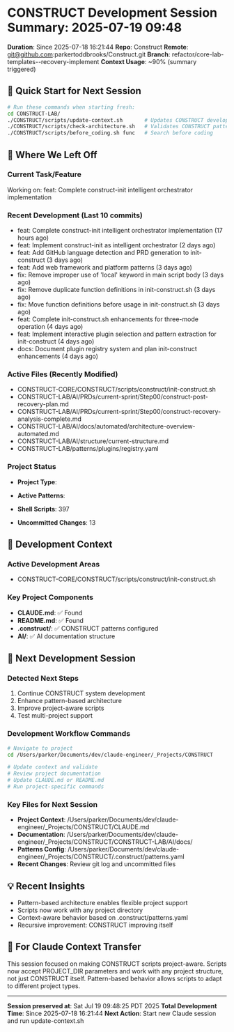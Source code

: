 # CONSTRUCT Development Session Summary: 2025-07-19 09:48
**Duration**: Since 2025-07-18 16:21:44
**Repo**: Construct
**Remote**: git@github.com:parkertoddbrooks/Construct.git
**Branch**: refactor/core-lab-templates--recovery-implement
**Context Usage**: ~90% (summary triggered)

## 🎯 Quick Start for Next Session
```bash
# Run these commands when starting fresh:
cd CONSTRUCT-LAB/
./CONSTRUCT/scripts/update-context.sh       # Updates CONSTRUCT development context
./CONSTRUCT/scripts/check-architecture.sh   # Validates CONSTRUCT patterns
./CONSTRUCT/scripts/before_coding.sh func   # Search before coding
```

## 📍 Where We Left Off

### Current Task/Feature
Working on: feat: Complete construct-init intelligent orchestrator implementation

### Recent Development (Last 10 commits)
- feat: Complete construct-init intelligent orchestrator implementation (17 hours ago)
- feat: Implement construct-init as intelligent orchestrator (2 days ago)
- feat: Add GitHub language detection and PRD generation to init-construct (3 days ago)
- feat: Add web framework and platform patterns (3 days ago)
- fix: Remove improper use of 'local' keyword in main script body (3 days ago)
- fix: Remove duplicate function definitions in init-construct.sh (3 days ago)
- fix: Move function definitions before usage in init-construct.sh (3 days ago)
- feat: Complete init-construct.sh enhancements for three-mode operation (4 days ago)
- feat: Implement interactive plugin selection and pattern extraction for init-construct (4 days ago)
- docs: Document plugin registry system and plan init-construct enhancements (4 days ago)

### Active Files (Recently Modified)
- CONSTRUCT-CORE/CONSTRUCT/scripts/construct/init-construct.sh
- CONSTRUCT-LAB/AI/PRDs/current-sprint/Step00/construct-post-recovery-plan.md
- CONSTRUCT-LAB/AI/PRDs/current-sprint/Step00/construct-recovery-analysis-complete.md
- CONSTRUCT-LAB/AI/docs/automated/architecture-overview-automated.md
- CONSTRUCT-LAB/AI/structure/current-structure.md
- CONSTRUCT-LAB/patterns/plugins/registry.yaml

### Project Status
- **Project Type**: 
- **Active Patterns**: 
- **Shell Scripts**:      397



- **Uncommitted Changes**:       13

## 🔧 Development Context

### Active Development Areas
- CONSTRUCT-CORE/CONSTRUCT/scripts/construct/init-construct.sh

### Key Project Components
- **CLAUDE.md**: ✅ Found
- **README.md**: ✅ Found
- **.construct/**: ✅ CONSTRUCT patterns configured
- **AI/**: ✅ AI documentation structure

## 🚀 Next Development Session

### Detected Next Steps
1. Continue CONSTRUCT system development
2. Enhance pattern-based architecture
3. Improve project-aware scripts
4. Test multi-project support

### Development Workflow Commands
```bash
# Navigate to project
cd /Users/parker/Documents/dev/claude-engineer/_Projects/CONSTRUCT

# Update context and validate
# Review project documentation
# Update CLAUDE.md or README.md
# Run project-specific commands
```

### Key Files for Next Session
- **Project Context**: /Users/parker/Documents/dev/claude-engineer/_Projects/CONSTRUCT/CLAUDE.md
- **Documentation**: /Users/parker/Documents/dev/claude-engineer/_Projects/CONSTRUCT/CONSTRUCT-LAB/AI/docs/
- **Patterns Config**: /Users/parker/Documents/dev/claude-engineer/_Projects/CONSTRUCT/.construct/patterns.yaml
- **Recent Changes**: Review git log and uncommitted files

## 💡 Recent Insights
- Pattern-based architecture enables flexible project support
- Scripts now work with any project directory
- Context-aware behavior based on .construct/patterns.yaml
- Recursive improvement: CONSTRUCT improving itself

## 🤖 For Claude Context Transfer
This session focused on making CONSTRUCT scripts project-aware. Scripts now accept PROJECT_DIR parameters and work with any project structure, not just CONSTRUCT itself. Pattern-based behavior allows scripts to adapt to different project types.

---
**Session preserved at**: Sat Jul 19 09:48:25 PDT 2025
**Total Development Time**: Since 2025-07-18 16:21:44
**Next Action**: Start new Claude session and run update-context.sh
